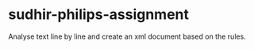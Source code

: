 # sudhir-philips-assignment
Analyse text line by line and create an xml document based on the rules.
